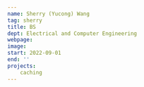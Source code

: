 ```yaml
---
name: Sherry (Yucong) Wang
tag: sherry
title: BS
dept: Electrical and Computer Engineering
webpage: 
image: 
start: 2022-09-01
end: ''
projects:
    caching
---
```

